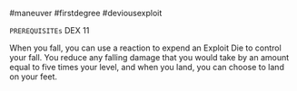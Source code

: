 #maneuver #firstdegree #deviousexploit

`PREREQUISITEs`
DEX 11

When you fall, you can use a reaction to expend an Exploit Die to control your fall. You reduce any falling damage that you would take by an amount equal to five times your level, and when you land, you can choose to land on your feet.
